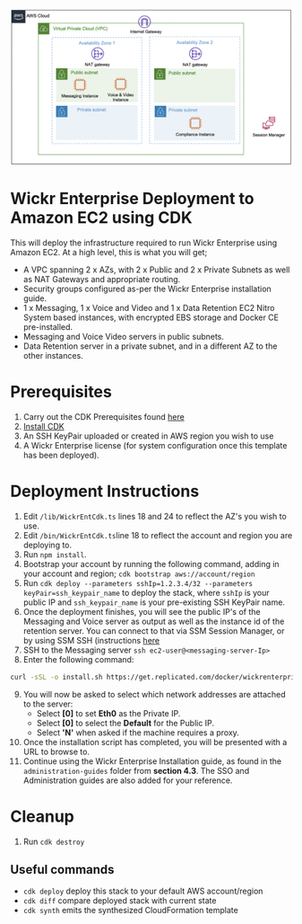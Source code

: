 ![architecture](assets/images/architecture.png?raw=true)

#  Wickr Enterprise Deployment to Amazon EC2 using CDK

This will deploy the infrastructure required to run Wickr Enterprise using Amazon EC2. At a high level, this is what you will get;

- A VPC spanning 2 x AZs, with 2 x Public and 2 x Private Subnets as well as NAT Gateways and appropriate routing.
- Security groups configured as-per the Wickr Enterprise installation guide.
- 1 x Messaging, 1 x Voice and Video and 1 x Data Retention EC2 Nitro System based instances, with encrypted EBS storage and Docker CE pre-installed.
- Messaging and Voice Video servers in public subnets.
- Data Retention server in a private subnet, and in a different AZ to the other instances.

# Prerequisites

1. Carry out the CDK Prerequisites found [here](https://docs.aws.amazon.com/cdk/v2/guide/getting_started.html#getting_started_prerequisites)
2. [Install CDK](https://docs.aws.amazon.com/cdk/v2/guide/getting_started.html#getting_started_install)
3. An SSH KeyPair uploaded or created in AWS region you wish to use
4. A Wickr Enterprise license (for system configuration once this template has been deployed).

# Deployment Instructions 

1. Edit `/lib/WickrEntCdk.ts` lines 18 and 24 to reflect the AZ's you wish to use. 
2. Edit `/bin/WickrEntCdk.ts`line 18 to reflect the account and region you are deploying to.
3. Run `npm install`.
4. Bootstrap your account by running the following command, adding in your account and region; `cdk bootstrap aws://account/region`
5. Run `cdk deploy --parameters sshIp=1.2.3.4/32 --parameters keyPair=ssh_keypair_name` to deploy the stack, where `sshIp` is your public IP and `ssh_keypair_name` is your pre-existing SSH KeyPair name.
6. Once the deployment finishes, you will see the public IP's of the Messaging and Voice server as output as well as the instance id of the retention server. You can connect to that via SSM Session Manager, or by using SSM SSH (instructions [here](https://docs.aws.amazon.com/systems-manager/latest/userguide/session-manager-getting-started-enable-ssh-connections.html)
7. SSH to the Messaging server `ssh ec2-user@<messaging-server-Ip>`
8. Enter the following command:
```bash
curl -sSL -o install.sh https://get.replicated.com/docker/wickrenterprise/stable && sudo bash ./install.sh
```
9. You will now be asked to select which network addresses are attached to the server:
    - Select **[0]** to set **Eth0** as the Private IP.
    - Select **[0]** to select the **Default** for the Public IP.
    - Select **'N'** when asked if the machine requires a proxy.
10. Once the installation script has completed, you will be presented with a URL to browse to.
11. Continue using the Wickr Enterprise Installation guide, as found in the `administration-guides` folder from **section 4.3**. The SSO and Administration guides are also added for your reference.

# Cleanup 

1. Run `cdk destroy`

## Useful commands

* `cdk deploy`      deploy this stack to your default AWS account/region
* `cdk diff`        compare deployed stack with current state
* `cdk synth`       emits the synthesized CloudFormation template

